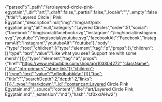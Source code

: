 {"parsed":{"_path":"/art/layered-circle-pink-egyptain","_dir":"art","_draft":false,"_partial":false,"_locale":"","_empty":false,"title":"Layered Circle | Pink Egyptian","description":null,"img":"/img/art/pink egyptian.png","alt":null,"category":"Layered Circles","order":51,"social":{"facebook":"/img/social/facebook.svg","instagram":"/img/social/instagram.svg","youtube":"/img/social/youtube.svg","facebookAlt":"Facebook","instagramAlt":"Instagram","youtubeAlt":"Youtube"},"body":{"type":"root","children":[{"type":"element","tag":"p","props":{},"children":[{"type":"text","value":"Like what you see? Support me with some merch"}]},{"type":"element","tag":"a","props":{"href":"https://www.redbubble.com/shop/ap/103804272","className":["btn","btn-primary","store-link"]},"children":[{"type":"text","value":"\nRedbubble\n"}]}],"toc":{"title":"","searchDepth":2,"depth":2,"links":[]}},"_type":"markdown","_id":"content:art:Layered Circle Pink Egyptain.md","_source":"content","_file":"art/Layered Circle Pink Egyptain.md","_extension":"md"},"hash":"cf0xxrAHw2"}